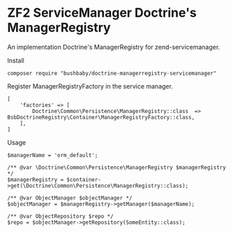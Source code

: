 
# ZF2 ServiceManager Doctrine's ManagerRegistry

An implementation Doctrine's ManagerRegistry for zend-servicemanager.

Install

```
composer require "bushbaby/doctrine-managerregistry-servicemanager"
```

Register ManagerRegistryFactory in the service manager.

```
[
	'factories' => [
		Doctrine\Common\Persistence\ManagerRegistry::class  => BsbDoctrineRegistry\Container\ManagerRegistryFactory::class,
	],
]
```

Usage

```
$managerName = 'orm_default';

/** @var \Doctrine\Common\Persistence\ManagerRegistry $managerRegistry */
$managerRegistry = $container->get(\Doctrine\Common\Persistence\ManagerRegistry::class);

/** @var ObjectManager $objectManager */
$objectManager = $managerRegistry->getManager($managerName);

/** @var ObjectRepository $repo */
$repo = $objectManager->getRepository(SomeEntity::class);

```